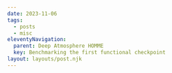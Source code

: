 ```yaml
---
date: 2023-11-06
tags:
  - posts
  - misc
eleventyNavigation:
  parent: Deep Atmosphere HOMME
  key: Benchmarking the first functional checkpoint
layout: layouts/post.njk
---
```






